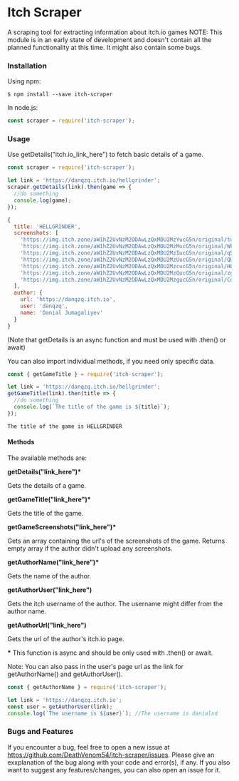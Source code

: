 # Itch Scraper

A scraping tool for extracting information about itch.io games
NOTE: This module is in an early state of development and doesn't contain all the planned functionality at this time. It might also contain some bugs.

### Installation

Using npm:

```
$ npm install --save itch-scraper
```

In node.js:

```js
const scraper = require('itch-scraper');
```

### Usage

Use getDetails("itch.io_link_here") to fetch basic details of a game.

```js
const scraper = require('itch-scraper');

let link = 'https://danqzq.itch.io/hellgrinder';
scraper.getDetails(link).then(game => {
  //do something
  console.log(game);
});
```

```js
{
  title: 'HELLGRINDER',
  screenshots: [
    'https://img.itch.zone/aW1hZ2UvNzM2ODAwLzQxMDU2MzYucG5n/original/tueH09.png',
    'https://img.itch.zone/aW1hZ2UvNzM2ODAwLzQxMDU2MzMucG5n/original/WkEdzc.png',
    'https://img.itch.zone/aW1hZ2UvNzM2ODAwLzQxMDU2MzIucG5n/original/q51n90.png',
    'https://img.itch.zone/aW1hZ2UvNzM2ODAwLzQxMDU2MzUucG5n/original/QUjbTh.png',
    'https://img.itch.zone/aW1hZ2UvNzM2ODAwLzQxMDU2MzcucG5n/original/HLM6RP.png',
    'https://img.itch.zone/aW1hZ2UvNzM2ODAwLzQxMDU2MzQucG5n/original/zgyayg.png',
    'https://img.itch.zone/aW1hZ2UvNzM2ODAwLzQxMDU2MzgucG5n/original/Cea7Et.png'
  ],
  author: {
    url: 'https://danqzq.itch.io',
    user: 'danqzq',
    name: 'Danial Jumagaliyev'
  }
}
```

(Note that getDetails is an async function and must be used with .then() or await)

You can also import individual methods, if you need only specific data.

```js
const { getGameTitle } = require('itch-scraper');

let link = 'https://danqzq.itch.io/hellgrinder';
getGameTitle(link).then(title => {
  //do something
  console.log(`The title of the game is ${title}`);
});
```

```
The title of the game is HELLGRINDER
```

#### Methods

The available methods are:

**getDetails("link_here")\***

Gets the details of a game.

**getGameTitle("link_here")\***

Gets the title of the game.

**getGameScreenshots("link_here")\***

Gets an array containing the url's of the screenshots of the game. Returns empty array if the author didn't upload any screenshots.

**getAuthorName("link_here")\***

Gets the name of the author.

**getAuthorUser("link_here")**

Gets the itch username of the author. The username might differ from the author name.

**getAuthorUrl("link_here")**

Gets the url of the author's itch.io page.

**\*** This function is async and should be only used with .then() or await.

Note: You can also pass in the user's page url as the link for getAuthorName() and getAuthorUser().

```js
const { getAuthorName } = require('itch-scraper');

let link = 'https://danqzq.itch.io';
const user = getAuthorUser(link);
console.log(`The username is ${user}`); //The username is danialxd
```

### Bugs and Features

If you encounter a bug, feel free to open a new issue at https://github.com/DeathVenom54/itch-scraper/issues. Please give an exxplanation of the bug along with your code and error(s), if any.
If you also want to suggest any features/changes, you can also open an issue for it.
